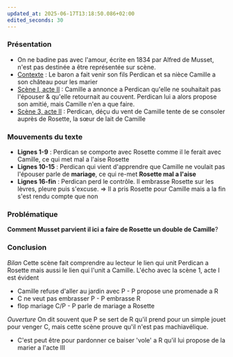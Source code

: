 ```yaml
---
updated_at: 2025-06-17T13:18:50.086+02:00
edited_seconds: 30
---
```

### Présentation
- On ne badine pas avec l'amour, écrite en 1834 par Alfred de Musset, n'est pas destinée a être représentée sur scène.
- <u>Contexte</u> : Le baron a fait venir son fils Perdican et sa nièce Camille a son château pour les marier
- <u>Scène I, acte II</u> : Camille a annonce a Perdican qu'elle ne souhaitait pas l'épouser & qu'elle retournait au couvent. Perdican lui a alors propose son amitié, mais Camille n'en a que faire.
- <u>Scène 3, acte II</u> : Perdican, déçu du vent de Camille tente de se consoler auprès de Rosette, la sœur de lait de Camille  

### Mouvements du texte 
- **Lignes 1-9** : Perdican se comporte avec Rosette comme il le ferait avec Camille, ce qui met mal a l'aise Rosette
- **Lignes 10-15** : Perdican qui vient d'apprendre que Camille ne voulait pas l'épouser parle de **mariage**, ce qui re-met **Rosette mal a l'aise** 
- **Lignes 16-fin** : Perdican perd le contrôle. Il embrasse Rosette sur les lèvres, pleure puis s'excuse. => Il a pris Rosette pour Camille mais a la fin s'est rendu compte que non 


### Problématique
**Comment Musset parvient il ici a faire de Rosette un double de Camille**?

### Conclusion 
*Bilan*
Cette scène fait comprendre au lecteur le lien qui unit Perdican a Rosette mais aussi le lien qui l'unit a Camille.
L'écho avec la scène 1, acte I est évident
- Camille refuse d'aller au jardin avec P - P propose une promenade a R
- C ne veut pas embrasser P - P embrasse R
- flop mariage C/P - P parle de mariage a Rosette 

*Ouverture*
On dit souvent que P se sert de R qu'il prend pour un simple jouet pour venger C, mais cette scène prouve qu'il n'est pas machiavélique.
- C'est peut être pour pardonner ce baiser 'vole' a R qu'il lui propose de la marier a l'acte III
